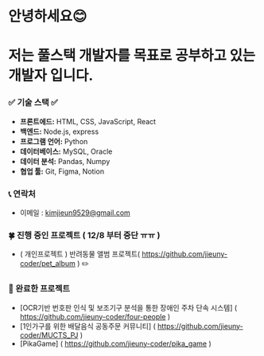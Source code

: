 # 안녕하세요😊
# 저는 **풀스택 개발자**를 목표로 공부하고 있는 개발자 입니다.

### ✅ 기술 스택 ✅
- **프론트에드:** HTML, CSS, JavaScript, React
- **백엔드:** Node.js, express
- **프로그램 언어:** Python
- **데이터베이스:** MySQL, Oracle
- **데이터 분석:** Pandas, Numpy
- **협업 툴:** Git, Figma, Notion

### 📞 연락처
- 이메일 : kimjieun9529@gmail.com

### 🍀 진행 중인 프로젝트 ( 12/8 부터 중단 ㅠㅠ )
- ( 개인프로젝트 ) 반려동물 앨범 프로젝트( https://github.com/jieuny-coder/pet_album ) ✏️

### 🍁 완료한 프로젝트
- [OCR기반 번호판 인식 및 보조기구 분석을 통한 장애인 주차 단속 시스템] ( https://github.com/jieuny-coder/four-people )
- [1인가구를 위한 배달음식 공동주문 커뮤니티] ( https://github.com/jieuny-coder/MUCTS_PJ )
- [PikaGame] ( https://github.com/jieuny-coder/pika_game )
